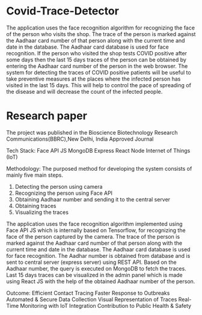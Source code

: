 # Covid-Trace-Detector

The application uses the face recognition algorithm for recognizing the face of the person who visits the shop. The trace of the person is marked against the Aadhaar card number of that person along with the current time and date in the database. The Aadhaar card database is used for face recognition. If the person who visited the shop tests COVID positive after some days then the last 15 days traces of the person can be obtained by entering the Aadhaar card number of the person in the web browser. The system for detecting the traces of COVID positive patients will be useful to take preventive measures at the places where the infected person has visited in the last 15 days. This will help to control the pace of spreading of the disease and will decrease the count of the infected people.

# Research paper
The project was published in the Bioscience Biotechnology Research Communications(BBRC),New Delhi, India Approved Journal

Tech Stack:
Face API JS
MongoDB
Express
React
Node
Internet of Things (IoT)

Methodology:
The purposed method for developing the system consists of mainly five main steps.
1.	Detecting the person using camera
2.	Recognizing the person using Face API
3.	Obtaining Aadhaar number and sending it to the central server
4.	Obtaining traces
5.	Visualizing the traces

The application uses the face recognition algorithm implemented using Face API JS which is internally based on Tensorflow, for recognizing the face of the person captured by the camera. The trace of the person is marked against the Aadhaar card number of that person along with the current time and date in the database. The Aadhaar card database is used for face recognition. The Aadhar number is obtained from database and is sent to central server (express server) using REST API. Based on the Aadhaar number, the query is executed on MongoDB to fetch the traces. Last 15 days traces can be visualized in the admin panel which is made using React JS with the help of the obtained Aadhaar number of the person.

Outcome:
Efficient Contact Tracing
Faster Response to Outbreaks
Automated & Secure Data Collection
Visual Representation of Traces
Real-Time Monitoring with IoT Integration
Contribution to Public Health & Safety

